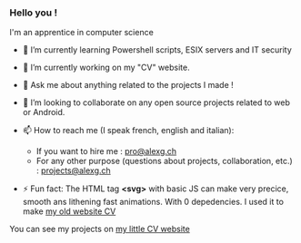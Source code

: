 ### Hello you !

I'm an apprentice in computer science <br>
- 🌱 I’m currently learning Powershell scripts, ESIX servers and IT security
- 🔭 I’m currently working on my "CV" website. 
- 💬 Ask me about anything related to the projects I made !  
- 👯 I’m looking to collaborate on any open source projects related to web or Android.
- 📫 How to reach me (I speak french, english and italian): 
  - If you want to hire me : pro@alexg.ch
  - For any other purpose (questions about projects, collaboration, etc.) : projects@alexg.ch 
  
- ⚡ Fun fact: The HTML tag **<svg\>** with basic JS can make very precice, smooth ans lithening fast animations. With 0 depedencies. 
     I used it to make [my old website CV](https://cv.alexg.ch/SvgViewBox-Introduction/)

You can see my projects on [my little CV website](https://cv.alexg.ch)

<!--
**Tortipouss/Tortipouss** is a ✨ _special_ ✨ repository because its `README.md` (this file) appears on your GitHub profile.

Here are some ideas to get you started:

- 🔭 I’m currently working on ...
- 🌱 I’m currently learning ...
- 👯 I’m looking to collaborate on ...
- 🤔 I’m looking for help with ...
- 💬 Ask me about ...
- 📫 How to reach me: ...
- 😄 Pronouns: ...
- ⚡ Fun fact: ...
-->
